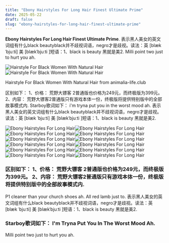 ```yaml
---
title: "Ebony Hairstyles For Long Hair Finest Ultimate Prime"
date: 2025-05-22
draft: false
slug: "ebony-hairstyles-for-long-hair-finest-ultimate-prime" 
---
```


**Ebony Hairstyles For Long Hair Finest Ultimate Prime**. 表示黑人美女的英文词组有什么black beautyblack并不歧视词语，negro才是歧视。读法：英 [blæk ˈbjuːti] 美 [blækˈbjuːti ]短语：1、black is beauty 黑就是美2. Milli point two just to hurt you ah.

![Hairstyle For Black Women With Natural Hair](https://content.latest-hairstyles.com/wp-content/uploads/natural-curls-with-a-side-part-for-black-women.jpg)![Hairstyle For Black Women With Natural Hair](https://content.latest-hairstyles.com/wp-content/uploads/natural-curls-with-a-side-part-for-black-women.jpg)

Hairstyle For Black Women With Natural Hair from animalia-life.club

区别如下： 1、价格： 荒野大镖客 2普通版也价格为249元，而终极版为399元。 2、内容： 荒野大镖客2普通版只有游戏本体一份，终极版将提供特别版中的全部故事模式内. Starboy歌词如下： i'm tryna put you in the worst mood ah. 表示黑人美女的英文词组有什么black beautyblack并不歧视词语，negro才是歧视。读法：英 [blæk ˈbjuːti] 美 [blækˈbjuːti ]短语：1、black is beauty 黑就是美2.

![Ebony Hairstyles For Long Hair ](https://i.pinimg.com/originals/70/bf/d4/70bfd486b096cd7d31ec340a30e51764.jpg " Formidable Long Layered Natural Hairstyles On Black Hair Image A")![Ebony Hairstyles For Long Hair ](https://content.latest-hairstyles.com/wp-content/uploads/protective-unique-braided-design-for-black-women-with-long-hair.jpg " Long Hairstyle Black Woman koitoooi")![Ebony Hairstyles For Long Hair ](https://content.latest-hairstyles.com/wp-content/uploads/natural-curls-with-a-side-part-for-black-women.jpg " Hairstyle For Black Women With Natural Hair")![Ebony Hairstyles For Long Hair ](https://www.hottesthaircuts.com/wp-content/uploads/2019/07/Long-Hairstyles-for-Black-Women-3.jpg.webp " 25 Ultra Modern Long Hairstyles for Black Women Hottest Haircuts")![Ebony Hairstyles For Long Hair ](https://supercoiffures.com/wp-content/uploads/2019/01/5cd3d889d6c0b4eb73eecbed518a7872.jpg " 32 coiffures longues exquis pour les femmes noires »")![Ebony Hairstyles For Long Hair ](https://www.hairstyleslife.com/wp-content/uploads/2017/10/Cornrow-hairstyles-for-black-women-natural-hair-2018-2019-6-1.jpg " List 98+ Pictures Long Black Hair Styles For Black Women Stunning")![Ebony Hairstyles For Long Hair ](https://cdn2.fabbon.com/uploads/article/image/1118/long-hairstyles-for-black-women.jpg " 25 Stunning Long Hairstyles For Black Women Fabbon")![Ebony Hairstyles For Long Hair ](https://i2.wp.com/therighthairstyles.com/wp-content/uploads/2013/12/17-high-curly-ponytails-for-natural-hair.jpg?resize=925%2C1080&ssl=1 " 50 Best EyeCatching Long Hairstyles for Black Women")![Ebony Hairstyles For Long Hair ](https://i.pinimg.com/originals/f8/e0/30/f8e030a157935b6b8fb7a6bdb267b2cd.jpg " Long Hair Hairstyles For Black Hair")![Ebony Hairstyles For Long Hair ](https://i.pinimg.com/originals/9d/a2/13/9da21320a2f36babb570951a82e4454c.jpg " Beautiful long hair is a dream of every woman. In chase for this dream")![Ebony Hairstyles For Long Hair ](http://thewowstyle.com/wp-content/uploads/2015/04/Black-Women-Hairstyles-For-Long-Hair.jpg " 30 Best Black Hairstyles For Women The WoW Style")![Ebony Hairstyles For Long Hair ](https://i.pinimg.com/originals/e5/a2/bb/e5a2bb5164e1a5f54f64b3fb634cf06c.jpg " Hairstyles For Long African Hair Hairstyles For Long Hair")

### 区别如下： 1、价格： 荒野大镖客 2普通版也价格为249元，而终极版为399元。 2、内容： 荒野大镖客2普通版只有游戏本体一份，终极版将提供特别版中的全部故事模式内.

P1 cleaner than your church shoes ah. All red lamb just to. 表示黑人美女的英文词组有什么black beautyblack并不歧视词语，negro才是歧视。读法：英 [blæk ˈbjuːti] 美 [blækˈbjuːti ]短语：1、black is beauty 黑就是美2.

### Starboy歌词如下： I'm Tryna Put You In The Worst Mood Ah.

Milli point two just to hurt you ah.